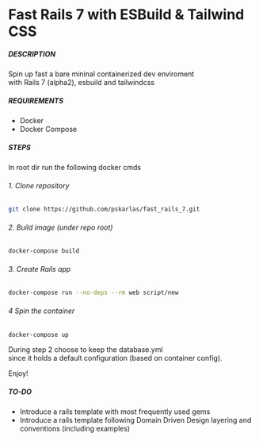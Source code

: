 # Fast Rails 7 with ESBuild & Tailwind CSS

##### DESCRIPTION
Spin up fast a bare mininal containerized dev enviroment\
with Rails 7 (alpha2), esbuild and tailwindcss

##### REQUIREMENTS
- Docker
- Docker Compose

##### STEPS 
In root dir run the following docker cmds

###### 1. Clone repository

 ```sh  
 git clone https://github.com/pskarlas/fast_rails_7.git
 ```
 
###### 2. Build image (under repo root)

 ```sh  
 docker-compose build  
 ```
###### 3. Create Rails app
 ```sh  
 docker-compose run --no-deps --rm web script/new  
 ```
###### 4 Spin the container

  ```sh  
 docker-compose up 
 ```
 
 During step 2 choose to keep the database.yml\
 since it holds a default configuration  (based on container config).
 
 Enjoy!
 
##### TO-DO
+ Introduce a rails template with most frequently used gems
+ Introduce a rails template following Domain Driven Design layering and conventions (including examples)
